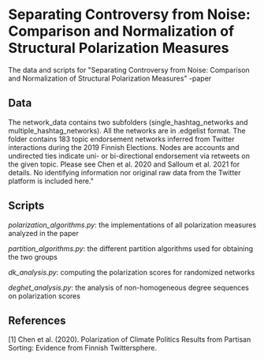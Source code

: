 # Separating Controversy from Noise: Comparison and Normalization of Structural Polarization Measures
The data and scripts for "Separating Controversy from Noise: Comparison and Normalization of Structural Polarization Measures" -paper

## Data

The network_data contains two subfolders (single_hashtag_networks and multiple_hashtag_networks). All the networks are in .edgelist format. The folder contains 183 topic endorsement networks inferred from Twitter interactions during the 2019 Finnish Elections. Nodes are accounts and undirected ties indicate uni- or bi-directional endorsement via retweets on the given topic. Please see Chen et al. 2020 and Salloum et al. 2021 for details. No identifying information nor original raw data from the Twitter platform is included here."

## Scripts

*polarization_algorithms.py*: the implementations of all polarization measures analyzed in the paper

*partition_algorithms.py*: the different partition algorithms used for obtaining the two groups

*dk_analysis.py*: computing the polarization scores for randomized networks

*deghet_analysis.py*: the analysis of non-homogeneous degree sequences on polarization scores

## References
<a id="1">[1]</a> 
Chen et al. (2020). 
Polarization of Climate Politics Results from Partisan Sorting: Evidence from Finnish Twittersphere. 
